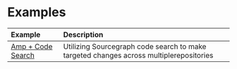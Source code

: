 # Examples

|Example|Description|
|:---|:---|
|[Amp + Code Search](examples/amp+codesearch/README.md)|Utilizing Sourcegraph code search to make targeted changes across multiplerepositories|
